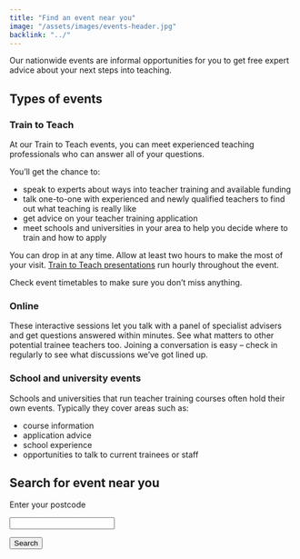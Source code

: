 ```yaml
---
title: "Find an event near you"
image: "/assets/images/events-header.jpg"
backlink: "../"
---
```



Our nationwide events are informal opportunities for you to get free expert advice about your next steps into teaching. 

## Types of events

### Train to Teach

At our Train to Teach events, you can meet experienced teaching professionals who can answer all of your questions. 

You’ll get the chance to:

* speak to experts about ways into teacher training and available funding
* talk one-to-one with experienced and newly qualified teachers to find out what teaching is really like
* get advice on your teacher training application
* meet schools and universities in your area to help you decide where to train and how to apply

You can drop in at any time. Allow at least two hours to make the most of your visit. [Train to Teach presentations](https://drive.google.com/file/d/1OuHTmB1j-ceovpLQw96UGhs_07ALWvlK/view) run hourly throughout the event. 

Check event timetables to make sure you don’t miss anything.

### Online

These interactive sessions let you talk with a panel of specialist advisers and get questions answered within minutes. See what matters to other potential trainee teachers too. Joining a conversation is easy – check in regularly to see what discussions we’ve got lined up.

### School and university events

Schools and universities that run teacher training courses often hold their own events. Typically they cover areas such as:

* course information
* application advice
* school experience
* opportunities to talk to current trainees or staff


<div class="form-top"></div>
<form action="." method="get" markdown="1">

## Search for event near you

<label for="postcode">Enter your postcode</label>

<input type="text" name="postcode" id="postcode" />

<button type="submit" class="search">Search</button>

</form>
<div class="form-bottom"></div>
